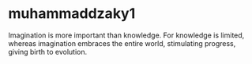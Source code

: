 # muhammaddzaky1
Imagination is more important than knowledge. For knowledge is limited, whereas imagination embraces the entire world, stimulating progress, giving birth to evolution.
